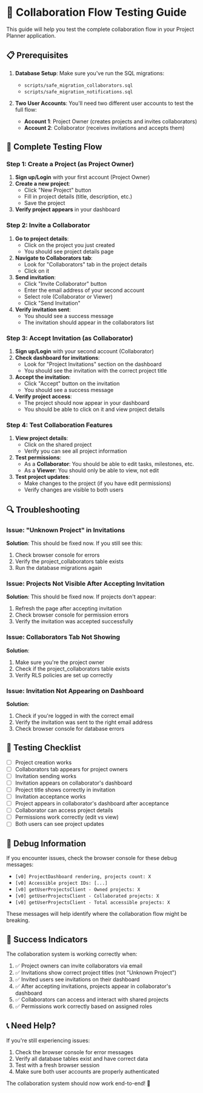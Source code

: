 # 🧪 Collaboration Flow Testing Guide

This guide will help you test the complete collaboration flow in your Project Planner application.

## 📋 Prerequisites

1. **Database Setup**: Make sure you've run the SQL migrations:
   - `scripts/safe_migration_collaborators.sql`
   - `scripts/safe_migration_notifications.sql`

2. **Two User Accounts**: You'll need two different user accounts to test the full flow:
   - **Account 1**: Project Owner (creates projects and invites collaborators)
   - **Account 2**: Collaborator (receives invitations and accepts them)

## 🔄 Complete Testing Flow

### Step 1: Create a Project (as Project Owner)

1. **Sign up/Login** with your first account (Project Owner)
2. **Create a new project**:
   - Click "New Project" button
   - Fill in project details (title, description, etc.)
   - Save the project
3. **Verify project appears** in your dashboard

### Step 2: Invite a Collaborator

1. **Go to project details**:
   - Click on the project you just created
   - You should see project details page
2. **Navigate to Collaborators tab**:
   - Look for "Collaborators" tab in the project details
   - Click on it
3. **Send invitation**:
   - Click "Invite Collaborator" button
   - Enter the email address of your second account
   - Select role (Collaborator or Viewer)
   - Click "Send Invitation"
4. **Verify invitation sent**:
   - You should see a success message
   - The invitation should appear in the collaborators list

### Step 3: Accept Invitation (as Collaborator)

1. **Sign up/Login** with your second account (Collaborator)
2. **Check dashboard for invitations**:
   - Look for "Project Invitations" section on the dashboard
   - You should see the invitation with the correct project title
3. **Accept the invitation**:
   - Click "Accept" button on the invitation
   - You should see a success message
4. **Verify project access**:
   - The project should now appear in your dashboard
   - You should be able to click on it and view project details

### Step 4: Test Collaboration Features

1. **View project details**:
   - Click on the shared project
   - Verify you can see all project information
2. **Test permissions**:
   - As a **Collaborator**: You should be able to edit tasks, milestones, etc.
   - As a **Viewer**: You should only be able to view, not edit
3. **Test project updates**:
   - Make changes to the project (if you have edit permissions)
   - Verify changes are visible to both users

## 🔍 Troubleshooting

### Issue: "Unknown Project" in Invitations

**Solution**: This should be fixed now. If you still see this:
1. Check browser console for errors
2. Verify the project_collaborators table exists
3. Run the database migrations again

### Issue: Projects Not Visible After Accepting Invitation

**Solution**: This should be fixed now. If projects don't appear:
1. Refresh the page after accepting invitation
2. Check browser console for permission errors
3. Verify the invitation was accepted successfully

### Issue: Collaborators Tab Not Showing

**Solution**: 
1. Make sure you're the project owner
2. Check if the project_collaborators table exists
3. Verify RLS policies are set up correctly

### Issue: Invitation Not Appearing on Dashboard

**Solution**:
1. Check if you're logged in with the correct email
2. Verify the invitation was sent to the right email address
3. Check browser console for database errors

## 🧪 Testing Checklist

- [ ] Project creation works
- [ ] Collaborators tab appears for project owners
- [ ] Invitation sending works
- [ ] Invitation appears on collaborator's dashboard
- [ ] Project title shows correctly in invitation
- [ ] Invitation acceptance works
- [ ] Project appears in collaborator's dashboard after acceptance
- [ ] Collaborator can access project details
- [ ] Permissions work correctly (edit vs view)
- [ ] Both users can see project updates

## 🐛 Debug Information

If you encounter issues, check the browser console for these debug messages:

- `[v0] ProjectDashboard rendering, projects count: X`
- `[v0] Accessible project IDs: [...]`
- `[v0] getUserProjectsClient - Owned projects: X`
- `[v0] getUserProjectsClient - Collaborated projects: X`
- `[v0] getUserProjectsClient - Total accessible projects: X`

These messages will help identify where the collaboration flow might be breaking.

## 🎉 Success Indicators

The collaboration system is working correctly when:

1. ✅ Project owners can invite collaborators via email
2. ✅ Invitations show correct project titles (not "Unknown Project")
3. ✅ Invited users see invitations on their dashboard
4. ✅ After accepting invitations, projects appear in collaborator's dashboard
5. ✅ Collaborators can access and interact with shared projects
6. ✅ Permissions work correctly based on assigned roles

## 📞 Need Help?

If you're still experiencing issues:

1. Check the browser console for error messages
2. Verify all database tables exist and have correct data
3. Test with a fresh browser session
4. Make sure both user accounts are properly authenticated

The collaboration system should now work end-to-end! 🚀
